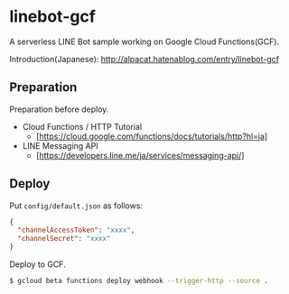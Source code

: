 # linebot-gcf

A serverless LINE Bot sample working on Google Cloud Functions(GCF).

Introduction(Japanese): http://alpacat.hatenablog.com/entry/linebot-gcf

## Preparation

Preparation before deploy.

* Cloud Functions / HTTP Tutorial
    * [https://cloud.google.com/functions/docs/tutorials/http?hl=ja]
* LINE Messaging API
    * [https://developers.line.me/ja/services/messaging-api/]

## Deploy

Put `config/default.json` as follows:

```json
{
  "channelAccessToken": "xxxx",
  "channelSecret": "xxxx"
}
```

Deploy to GCF.

```sh
$ gcloud beta functions deploy webhook --trigger-http --source .
```
